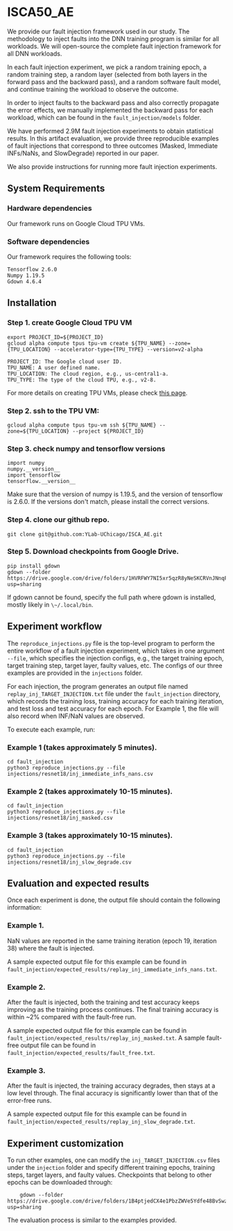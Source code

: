 # ISCA50_AE

We provide our fault injection framework used in our study. The methodology to inject faults into the DNN training program is similar for all workloads. We will open-source the complete fault injection framework for all DNN workloads.

In each fault injection experiment, we pick a random training epoch, a random training step, a random layer (selected from both layers in the forward pass and the backward pass), and a random software fault model, and continue training the workload to observe the outcome.

In order to inject faults to the backward pass and also correctly propagate the error effects, we manually implemented the backward pass for each workload, which can be found in the `fault_injection/models` folder.

We have performed 2.9M fault injection experiments to obtain statistical results. In this artifact evaluation, we provide three reproducible examples of fault injections that correspond to three outcomes (Masked, Immediate INFs/NaNs, and SlowDegrade) reported in our paper. 

We also provide instructions for running more fault injection experiments.

## System Requirements
### Hardware dependencies
Our framework runs on Google Cloud TPU VMs.
### Software dependencies
Our framework requires the following tools:

```
Tensorflow 2.6.0
Numpy 1.19.5
Gdown 4.6.4
```

## Installation 

### Step 1. create Google Cloud TPU VM

```
export PROJECT_ID=${PROJECT_ID}
gcloud alpha compute tpus tpu-vm create ${TPU_NAME} --zone={TPU_LOCATION} --accelerator-type={TPU_TYPE} --version=v2-alpha
```

```
PROJECT_ID: The Google cloud user ID.
TPU_NAME: A user defined name.
TPU_LOCATION: The cloud region, e.g., us-central1-a.
TPU_TYPE: The type of the cloud TPU, e.g., v2-8.
```

For more details on creating TPU VMs, please check [this page](https://cloud.google.com/tpu/docs/users-guide-tpu-vm).


### Step 2. ssh to the TPU VM:

```
gcloud alpha compute tpus tpu-vm ssh ${TPU_NAME} --zone=${TPU_LOCATION} --project ${PROJECT_ID}
```

### Step 3. check numpy and tensorflow versions

```
import numpy
numpy.__version__
import tensorflow
tensorflow.__version__
```
Make sure that the version of numpy is 1.19.5, and the version of tensorflow is 2.6.0. If the versions don't match, please install the correct versions.


### Step 4. clone our github repo.
```
git clone git@github.com:YLab-UChicago/ISCA_AE.git
```

### Step 5. Download checkpoints from Google Drive.

```
pip install gdown 
gdown --folder https://drive.google.com/drive/folders/1HVRFWY7NI5xr5qzR8yNeSKCRVnJNnqFf?usp=sharing
```
If gdown cannot be found, specify the full path where gdown is installed, mostly likely in `\~/.local/bin`.


## Experiment workflow

The `reproduce_injections.py` file is the top-level program to perform the entire workflow of a fault injection experiment, which takes in one argument `--file`, which specifies the injection configs, e.g., the target training epoch, target training step, target layer, faulty values, etc. The configs of our three examples are provided in the `injections` folder.

For each injection, the program generates an output file named `replay_inj_TARGET_INJECTION.txt` file under the `fault_injection` directory, which records the training loss, training accuracy for each training iteration, and test loss and test accuracy for each epoch. For Example 1, the file will also record when INF/NaN values are observed.

To execute each example, run:

### Example 1 (takes approximately 5 minutes). 
```
cd fault_injection
python3 reproduce_injections.py --file injections/resnet18/inj_immediate_infs_nans.csv
```

### Example 2 (takes approximately 10-15 minutes).
```
cd fault_injection
python3 reproduce_injections.py --file injections/resnet18/inj_masked.csv
```

### Example 3 (takes approximately 10-15 minutes).
```
cd fault_injection
python3 reproduce_injections.py --file injections/resnet18/inj_slow_degrade.csv
```

## Evaluation and expected results

Once each experiment is done, the output file should contain the following information:

### Example 1.
NaN values are reported in the same training iteration (epoch 19, iteration 38) where the fault is injected.

A sample expected output file for this example can be found in `fault_injection/expected_results/replay_inj_immediate_infs_nans.txt`.
    
### Example 2.
After the fault is injected, both the training and test accuracy keeps improving as the training process continues. The final training accuracy is within ~2% compared with the fault-free run.

A sample expected output file for this example can be found in `fault_injection/expected_results/replay_inj_masked.txt`.
A sample fault-free output file can be found in `fault_injection/expected_results/fault_free.txt`.
    
    
### Example 3.
After the fault is injected, the training accuracy degrades, then stays at a low level through. The final accuracy is significantly lower than that of the error-free runs.

A sample expected output file for this example can be found in `fault_injection/expected_results/replay_inj_slow_degrade.txt`.
    
    
## Experiment customization
To run other examples, one can modify the `inj_TARGET_INJECTION.csv` files under the `injection` folder and specify different training epochs, training steps, target layers, and faulty values. Checkpoints that belong to other epochs can be downloaded through:
```
    gdown --folder https://drive.google.com/drive/folders/1B4ptjedCX4e1PbzZWVe5Ydfe48BvSwzt?usp=sharing
```
The evaluation process is similar to the examples provided.
